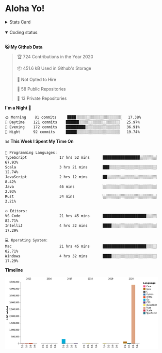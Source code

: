# Aloha Yo!

<details>
<summary>Stats Card</summary>
 
[![Anurag's github stats](https://github-readme-stats.vercel.app/api?username=GarfieldZHU&show_icons=true&theme=tokyonight)](https://github.com/anuraghazra/github-readme-stats)
 
</details>

<br/>

<details open>

<summary>Coding status</summary>

<br/>

<!--START_SECTION:waka-->
**🐱 My Github Data** 

> 🏆 724 Contributions in the Year 2020
 > 
> 📦 451.6 kB Used in Github's Storage 
 > 
> 🚫 Not Opted to Hire
 > 
> 📜 58 Public Repositories
 > 
> 🔑 13 Private Repositories 

**I'm a Night 🦉** 

```text
🌞 Morning    81 commits     ████░░░░░░░░░░░░░░░░░░░░░   17.38% 
🌆 Daytime    121 commits    ██████░░░░░░░░░░░░░░░░░░░   25.97% 
🌃 Evening    172 commits    █████████░░░░░░░░░░░░░░░░   36.91% 
🌙 Night      92 commits     █████░░░░░░░░░░░░░░░░░░░░   19.74%

```


📊 **This Week I Spent My Time On** 

```text
💬 Programming Languages: 
TypeScript               17 hrs 52 mins      █████████████████░░░░░░░░   67.93% 
Scala                    3 hrs 21 mins       ███░░░░░░░░░░░░░░░░░░░░░░   12.74% 
JavaScript               2 hrs 12 mins       ██░░░░░░░░░░░░░░░░░░░░░░░   8.42% 
Java                     46 mins             ░░░░░░░░░░░░░░░░░░░░░░░░░   2.93% 
Rust                     34 mins             ░░░░░░░░░░░░░░░░░░░░░░░░░   2.21%

🔥 Editors: 
VS Code                  21 hrs 45 mins      ████████████████████░░░░░   82.71% 
IntelliJ                 4 hrs 32 mins       ████░░░░░░░░░░░░░░░░░░░░░   17.29%

💻 Operating System: 
Mac                      21 hrs 45 mins      ████████████████████░░░░░   82.71% 
Windows                  4 hrs 32 mins       ████░░░░░░░░░░░░░░░░░░░░░   17.29%

```

**Timeline**

![Chart not found](https://github.com/GarfieldZHU/GarfieldZHU/blob/master/charts/bar_graph.png) 


<!--END_SECTION:waka-->

</details>
